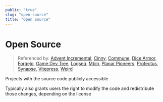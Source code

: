 ```yaml
---
public: "true"
slug: "open-source"
title: "Open Source"
---
```

# Open Source

> Referenced by: [Advent Incremental](/garden/advent-incremental/index.md), [Cinny](/garden/cinny/index.md), [Commune](/garden/commune/index.md), [Dice Armor](/garden/dice-armor/index.md), [Forgejo](/garden/forgejo/index.md), [Game Dev Tree](/garden/game-dev-tree/index.md), [Logseq](/garden/logseq/index.md), [Mbin](/garden/mbin/index.md), [Planar Pioneers](/garden/planar-pioneers/index.md), [Profectus](/garden/profectus/index.md), [Synapse](/garden/synapse/index.md), [Vitepress](/garden/vitepress/index.md), [Weird](/garden/weird/index.md)

Projects with the source code publicly accessible

Typically also grants users the right to modify the code and redistribute those changes, depending on the license